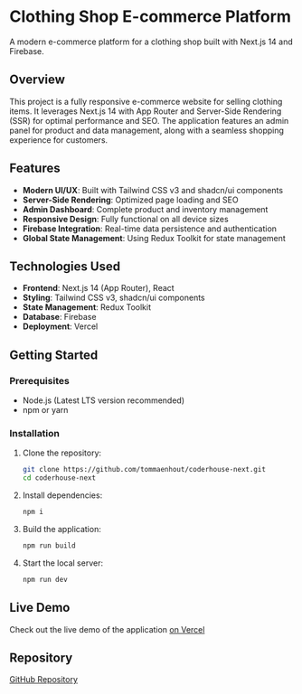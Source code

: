# Clothing Shop E-commerce Platform

A modern e-commerce platform for a clothing shop built with Next.js 14 and Firebase.

## Overview

This project is a fully responsive e-commerce website for selling clothing items. It leverages Next.js 14 with App Router and Server-Side Rendering (SSR) for optimal performance and SEO. The application features an admin panel for product and data management, along with a seamless shopping experience for customers.

## Features

- **Modern UI/UX**: Built with Tailwind CSS v3 and shadcn/ui components
- **Server-Side Rendering**: Optimized page loading and SEO
- **Admin Dashboard**: Complete product and inventory management
- **Responsive Design**: Fully functional on all device sizes
- **Firebase Integration**: Real-time data persistence and authentication
- **Global State Management**: Using Redux Toolkit for state management

## Technologies Used

- **Frontend**: Next.js 14 (App Router), React
- **Styling**: Tailwind CSS v3, shadcn/ui components
- **State Management**: Redux Toolkit
- **Database**: Firebase
- **Deployment**: Vercel

## Getting Started

### Prerequisites

- Node.js (Latest LTS version recommended)
- npm or yarn

### Installation

1. Clone the repository:
   ```bash
   git clone https://github.com/tommaenhout/coderhouse-next.git
   cd coderhouse-next
   ```

2. Install dependencies:
   ```bash
   npm i
   ```

3. Build the application:
   ```bash
   npm run build
   ```

4. Start the local server:
   ```bash
   npm run dev
   ```

## Live Demo

Check out the live demo of the application [on Vercel](https://github.com/tommaenhout/coderhouse-next.git)

## Repository

[GitHub Repository](https://github.com/tommaenhout/coderhouse-next.git)
